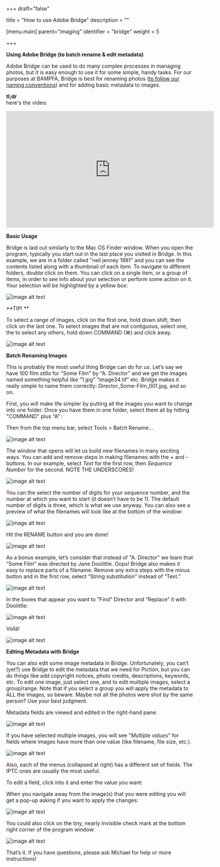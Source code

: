 +++
draft="false"

title = "How to use Adobe Bridge"
description = ""

[menu.main]
parent="imaging"
identifier = "bridge"
weight = 5

+++

**Using Adobe Bridge (to batch rename & edit metadata)**

Adobe Bridge can be used to do many complex processes in managing photos, but it is easy enough to use it for some simple, handy tasks. For our purposes at BAMPFA, Bridge is best for renaming photos ([to follow our naming conventions](https://berkeley.app.box.com/files/0/f/11507803981/1/f_103350620609)) and for adding basic metadata to images.


**tl;dr**<br/>
here's the video:<br/>
<iframe width="560" height="315" src="https://www.youtube.com/embed/0LCzah5E9QM" frameborder="0" allowfullscreen></iframe>


**Basic Usage**

Bridge is laid out similarly to the Mac OS Finder window. When you open the program, typically you start out in the last place you visited in Bridge. In this example, we are in a folder called "neil jenney 1981" and you can see the contents listed along with a thumbnail of each item. To navigate to different folders, double click on them. You can click on a single item, or a group of items, in order to see info about your selection or perform some action on it. Your selection will be highlighted by a yellow box:

![image alt text](images/general-imaging/bridge/general-overview.png)

**TIP! **

To select a range of images, click on the first one, hold down shift, then click on the last one. To select images that are not contiguous, select one, the to select any others, hold down COMMAND (⌘) and click away.

![image alt text](images/general-imaging/bridge/general-multi-select.png)

**Batch Renaming Images**

This is probably the most useful thing Bridge can do for us. Let’s say we have 100 film stills for "Some Film" by “A. Director” and we get the images named something helpful like “1.jpg” “image34.tif” etc. Bridge makes it really simple to name them correctly: Director_Some-Film_001.jpg, and so on. 

First, you will make life simpler by putting all the images you want to change into one folder. Once you have them in one folder, select them all by hitting "COMMAND" plus “A” :

 

Then from the top menu bar, select Tools > Batch Rename...

 ![image alt text](images/general-imaging/bridge/batch-rename.png?height=250px)

The window that opens will let us build new filenames in many exciting ways. You can add and remove steps in making filenames with the + and - buttons. In our example, select *Text* for the first row, then *Sequence Number* for the second. NOTE THE UNDERSCORES!

![image alt text](images/general-imaging/bridge/filename-levels.png?height=250px)


You can the select the number of digits for your sequence number, and the number at which you want to start (it doesn’t have to be 1). The default number of digits is three, which is what we use anyway. You can also see a preview of what the filenames will look like at the bottom of the window:

![image alt text](images/general-imaging/bridge/filename-sequence-num.png?height=300px)

Hit the RENAME button and you are done! 

![image alt text](images/general-imaging/bridge/general-select.png?height=250px)

As a bonus example, let’s consider that instead of "A. Director" we learn that “Some Film” was directed by Jane Doolittle. Oops! Bridge also makes it easy to replace parts of a filename. Remove any extra steps with the minus button and in the first row, select “String substitution” instead of “Text.”

![image alt text](images/general-imaging/bridge/filename-string-substitution.png?height=250px)

In the boxes that appear you want to "Find" Director and “Replace” it with Doolittle:

 ![image alt text](images/general-imaging/bridge/filename-string-sub-part2.png?height=250px)

Voilà!

![image alt text](images/general-imaging/bridge/general-select-all.png?height=250px)

**Editing Metadata with Bridge**

You can also edit some image metadata in Bridge. Unfortunately, you can’t (yet?) use Bridge to edit the metadata that we need for Piction, but you can do things like add copyright notices, photo credits, descriptions, keywords, etc. To edit one image, just select one, and to edit multiple images, select a group/range. Note that if you select a group you will apply the metadata to ALL the images, so beware. Maybe not all the photos were shot by the same person? Use your best judgment.

Metadata fields are viewed and edited in the right-hand pane: 

![image alt text](images/general-imaging/bridge/metadata-1.png)


If you have selected multiple images, you will see "*Multiple values*" for fields where images have more than one value (like filename, file size, etc.).

![image alt text](images/general-imaging/bridge/metadata-2.png)


Also, each of the menus (collapsed at right) has a different set of fields. The IPTC ones are usually the most useful.

To edit a field, click into it and enter the value you want:

When you navigate away from the image(s) that you were editing you will get a pop-up asking if you want to apply the changes:

![image alt text](images/general-imaging/bridge/apply-changes.png?height=250px)

You could also click on the tiny, nearly invisible check mark at the bottom right corner of the program window:


![image alt text](images/general-imaging/bridge/metadata-check.png)


That’s it. If you have questions, please ask Michael for help or more instructions!

